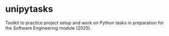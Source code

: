 # unipytasks
Toolkit to practice project setup and work on Python tasks in preparation for the Software Engineering module (2025).